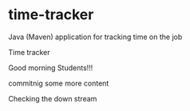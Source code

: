 # time-tracker
Java (Maven) application for tracking time on the job

Time tracker

Good morning Students!!!

commitnig some more content

Checking the down stream
